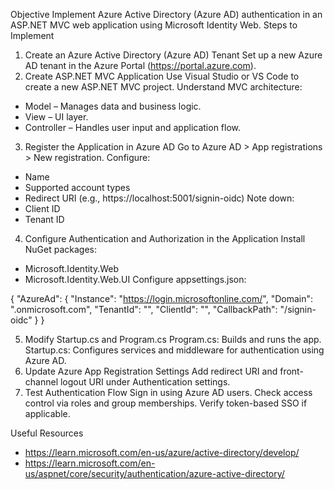Objective
Implement Azure Active Directory (Azure AD) authentication in an ASP.NET MVC web application using Microsoft Identity Web.
Steps to Implement

1. Create an Azure Active Directory (Azure AD) Tenant
Set up a new Azure AD tenant in the Azure Portal (https://portal.azure.com).
2. Create ASP.NET MVC Application
Use Visual Studio or VS Code to create a new ASP.NET MVC project.
Understand MVC architecture:
- Model – Manages data and business logic.
- View – UI layer.
- Controller – Handles user input and application flow.
3. Register the Application in Azure AD
Go to Azure AD > App registrations > New registration.
Configure:
- Name
- Supported account types
- Redirect URI (e.g., https://localhost:5001/signin-oidc)
Note down:
- Client ID
- Tenant ID
4. Configure Authentication and Authorization in the Application
Install NuGet packages:
- Microsoft.Identity.Web
- Microsoft.Identity.Web.UI
Configure appsettings.json:

{
  "AzureAd": {
    "Instance": "https://login.microsoftonline.com/",
    "Domain": "<yourdomain>.onmicrosoft.com",
    "TenantId": "<your-tenant-id>",
    "ClientId": "<your-client-id>",
    "CallbackPath": "/signin-oidc"
  }
}

5. Modify Startup.cs and Program.cs
Program.cs: Builds and runs the app.
Startup.cs: Configures services and middleware for authentication using Azure AD.    
6. Update Azure App Registration Settings
Add redirect URI and front-channel logout URI under Authentication settings.
7. Test Authentication Flow
Sign in using Azure AD users.
Check access control via roles and group memberships.
Verify token-based SSO if applicable.
  
Useful Resources
- https://learn.microsoft.com/en-us/azure/active-directory/develop/
- https://learn.microsoft.com/en-us/aspnet/core/security/authentication/azure-active-directory/
